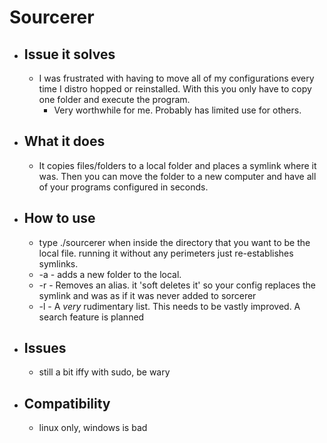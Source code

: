 # Sourcerer


- ## Issue it solves
	- I was frustrated with having to move all of my configurations every time I distro hopped or reinstalled. With this you only have to copy one folder and execute the program.
		- Very worthwhile for me. Probably has limited use for others.


- ## What it does
	- It copies files/folders to a local folder and places a symlink where it was. Then you can move the folder to a new computer and have all of your programs configured in seconds.


- ## How to use
	- type ./sourcerer when inside the directory that you want to be the local file. running it without any perimeters just re-establishes symlinks.
	- -a - adds a new folder to the local.
	- -r - Removes an alias. it 'soft deletes it' so your config replaces the symlink and was as if it was never added to sorcerer
	- -l - A *very* rudimentary list. This needs to be vastly improved. A search feature is planned


- ## Issues
	- still a bit iffy with sudo, be wary


- ## Compatibility
	- linux only, windows is bad

